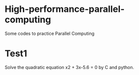 # High-performance-parallel-computing
Some codes to practice Parallel Computing
# Test1
Solve the quadratic equation x2 + 3x-5.6 = 0 by C and python.
